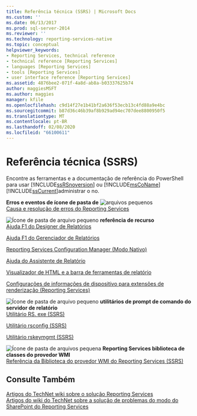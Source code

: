 ```yaml
---
title: Referência técnica (SSRS) | Microsoft Docs
ms.custom: ''
ms.date: 06/13/2017
ms.prod: sql-server-2014
ms.reviewer: ''
ms.technology: reporting-services-native
ms.topic: conceptual
helpviewer_keywords:
- Reporting Services, technical reference
- technical reference [Reporting Services]
- languages [Reporting Services]
- tools [Reporting Services]
- user interface reference [Reporting Services]
ms.assetid: 4876bee2-071f-4a8d-ab8a-b03337625b74
author: maggiesMSFT
ms.author: maggies
manager: kfile
ms.openlocfilehash: c9d14f27e1b41bf2a636f53ecb13c4fd88a9e4bc
ms.sourcegitcommit: b87d36c46b39af8b929ad94ec707dee8800950f5
ms.translationtype: MT
ms.contentlocale: pt-BR
ms.lasthandoff: 02/08/2020
ms.locfileid: "66100611"
---
```

# <a name="technical-reference-ssrs"></a>Referência técnica (SSRS)
  Encontre as ferramentas e a documentação de referência do PowerShell para usar [!INCLUDE[ssRSnoversion](../includes/ssrsnoversion-md.md)] ou [!INCLUDE[msCoName](../includes/msconame-md.md)] [!INCLUDE[ssCurrent](../includes/sscurrent-md.md)]administrar o no.  
  
 **Erros e eventos de ícone de pasta de** ![arquivos pequenos](../../2014/integration-services/media/filefolder-small.gif "Ícone de pasta de arquivos pequeno")  
 [Causa e resolução de erros do Reporting Services](troubleshooting/cause-and-resolution-of-reporting-services-errors.md)  
  
 ![Ícone de pasta de arquivo pequeno](../../2014/integration-services/media/filefolder-small.gif "Ícone de pasta de arquivos pequeno") **referência de recurso**  
 [Ajuda F1 do Designer de Relatórios](tools/report-designer-f1-help.md)  
  
 [Ajuda F1 do Gerenciador de Relatórios](../../2014/reporting-services/report-manager-f1-help.md)  
  
 [Reporting Services Configuration Manager &#40;Modo Nativo&#41;](../sql-server/install/reporting-services-configuration-manager-native-mode.md)  
  
 [Ajuda do Assistente de Relatório](../../2014/reporting-services/report-wizard-help.md)  
  
 [Visualizador de HTML e a barra de ferramentas de relatório](html-viewer-and-the-report-toolbar.md)  
  
 [Configurações de informações de dispositivo para extensões de renderização &#40;Reporting Services&#41;](device-information-settings-for-rendering-extensions-reporting-services.md)  
  
 ![Ícone de pasta de arquivo pequeno](../../2014/integration-services/media/filefolder-small.gif "Ícone de pasta de arquivos pequeno") **utilitários de prompt de comando do servidor de relatório**  
 [Utilitário RS. exe &#40;SSRS&#41;](tools/rs-exe-utility-ssrs.md)  
  
 [Utilitário rsconfig &#40;SSRS&#41;](tools/rsconfig-utility-ssrs.md)  
  
 [Utilitário rskeymgmt &#40;SSRS&#41;](tools/rskeymgmt-utility-ssrs.md)  
  
 ![Ícone de pasta de arquivos pequena](../../2014/integration-services/media/filefolder-small.gif "Ícone de pasta de arquivos pequeno") **Reporting Services biblioteca de classes do provedor WMI**  
 [Referência da Biblioteca do provedor WMI do Reporting Services &#40;SSRS&#41;](wmi-provider-library-reference/reporting-services-wmi-provider-library-reference-ssrs.md)  
  
## <a name="see-also"></a>Consulte Também  
 [Artigos do TechNet wiki sobre o solução Reporting Services](https://go.microsoft.com/fwlink/?LinkID=209153)   
 [Artigos do wiki do TechNet sobre a solução de problemas do modo do SharePoint do Reporting Services](https://go.microsoft.com/fwlink/?LinkID=209158)  
  
  
